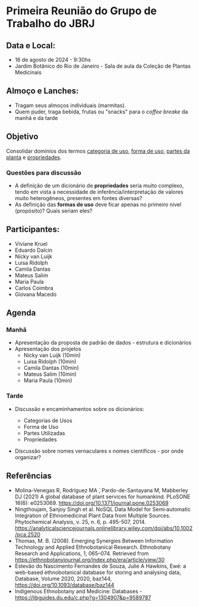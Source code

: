 # Primeira Reunião do Grupo de Trabalho do JBRJ

## Data e Local:
* 16 de agosto de 2024 - 9:30hs
* Jardim Botânico do Rio de Janeiro - Sala de aula da Coleção de Plantas Medicinais

## Almoço e Lanches:

* Tragam seus almoços individuais (marmitas).
* Quem puder, traga bebida, frutas ou "snacks" para o _coffee breake_ da manhã e da tarde


## Objetivo

Consolidar domínios dos termos [categoria de uso](https://github.com/edalcin/Estrutura-de-Dados-Etnobotanicos/blob/main/dicionarios/useTo.md), [forma de uso](https://github.com/edalcin/Estrutura-de-Dados-Etnobotanicos/blob/main/dicionarios/useForm.md), [partes da planta](https://github.com/edalcin/Estrutura-de-Dados-Etnobotanicos/blob/main/dicionarios/useParts.md) e [propriedades](https://github.com/edalcin/Estrutura-de-Dados-Etnobotanicos/blob/main/dicionarios/proprieties.md).

### Questões para discussão

* A definição de um dicionário de __propriedades__ seria muito complexo, tendo em vista a necessidade de inferência/interpretação de valores muito heterogêneos, presentes em fontes diversas?
* As definição das __formas de uso__ deve ficar apenas no primeiro nível (propósito)? Quais seriam eles?
  

## Participantes:

* Viviane Kruel
* Eduardo Dalcin
* Nicky van Luijk 
* Luisa Ridolph
* Camila Dantas
* Mateus Salim
* Maria Paula
* Carlos Coimbra
* Giovana Macedo

## Agenda

### Manhã

* Apresentação da proposta de padrão de dados - estrutura e dicionários
* Apresentação dos projetos
  * Nicky van Luijk (10min)
  * Luisa Ridolph (10min)
  * Camila Dantas (10min)
  * Mateus Salim (10min)
  * Maria Paula (10min)

### Tarde

* Discussão e encaminhamentos sobre os dicionários:
  * Categorias de Usos
  * Forma de Uso
  * Partes Utilizadas
  * Propriedades

 * Discussão sobre nomes vernaculares x nomes científicos - por onde organizar?

## Referências

* Molina-Venegas R, Rodríguez MA ́, Pardo-de-Santayana M, Mabberley DJ (2021) A global database of plant services for humankind. PLoSONE 16(6): e0253069. https://doi.org/10.1371/journal.pone.0253069
* Ningthoujam, Sanjoy Singh et al. NoSQL Data Model for Semi‐automatic Integration of Ethnomedicinal Plant Data from Multiple Sources. Phytochemical Analysis, v. 25, n. 6, p. 495-507, 2014. https://analyticalsciencejournals.onlinelibrary.wiley.com/doi/abs/10.1002/pca.2520
* Thomas, M. B. (2008). Emerging Synergies Between Information Technology and Applied Ethnobotanical Research. Ethnobotany Research and Applications, 1, 065–074. Retrieved from https://ethnobotanyjournal.org/index.php/era/article/view/30
* Estevão do Nascimento Fernandes de Souza, Julie A Hawkins, Ewé: a web-based ethnobotanical database for storing and analysing data, Database, Volume 2020, 2020, baz144, https://doi.org/10.1093/database/baz144
* Indigenous Ethnobotany and Medicine: Databases - https://libguides.du.edu/c.php?g=1304907&p=9589787
